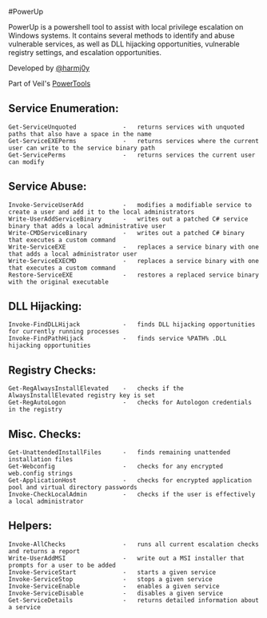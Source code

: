 #PowerUp

PowerUp is a powershell tool to assist with local privilege escalation on 
Windows systems. It contains several methods to identify and abuse
vulnerable services, as well as DLL hijacking opportunities, vulnerable
registry settings, and escalation opportunities.

Developed by [@harmj0y](https://twitter.com/harmj0y)

Part of Veil's [PowerTools](https://github.com/Veil-Framework/PowerTools)


## Service Enumeration:
    Get-ServiceUnquoted             -   returns services with unquoted paths that also have a space in the name
    Get-ServiceEXEPerms             -   returns services where the current user can write to the service binary path
    Get-ServicePerms                -   returns services the current user can modify

## Service Abuse:
    Invoke-ServiceUserAdd           -   modifies a modifiable service to create a user and add it to the local administrators
    Write-UserAddServiceBinary      -   writes out a patched C# service binary that adds a local administrative user
    Write-CMDServiceBinary          -   writes out a patched C# binary that executes a custom command
    Write-ServiceEXE                -   replaces a service binary with one that adds a local administrator user
    Write-ServiceEXECMD             -   replaces a service binary with one that executes a custom command
    Restore-ServiceEXE              -   restores a replaced service binary with the original executable

## DLL Hijacking:
    Invoke-FindDLLHijack            -   finds DLL hijacking opportunities for currently running processes
    Invoke-FindPathHijack           -   finds service %PATH% .DLL hijacking opportunities

## Registry Checks:
    Get-RegAlwaysInstallElevated    -   checks if the AlwaysInstallElevated registry key is set
    Get-RegAutoLogon                -   checks for Autologon credentials in the registry

## Misc. Checks:
    Get-UnattendedInstallFiles      -   finds remaining unattended installation files
    Get-Webconfig                   -   checks for any encrypted web.config strings
    Get-ApplicationHost             -   checks for encrypted application pool and virtual directory passwords
    Invoke-CheckLocalAdmin          -   checks if the user is effectively a local administrator

## Helpers:
    Invoke-AllChecks                -   runs all current escalation checks and returns a report
    Write-UserAddMSI                -   write out a MSI installer that prompts for a user to be added
    Invoke-ServiceStart             -   starts a given service
    Invoke-ServiceStop              -   stops a given service
    Invoke-ServiceEnable            -   enables a given service
    Invoke-ServiceDisable           -   disables a given service
    Get-ServiceDetails              -   returns detailed information about a service
